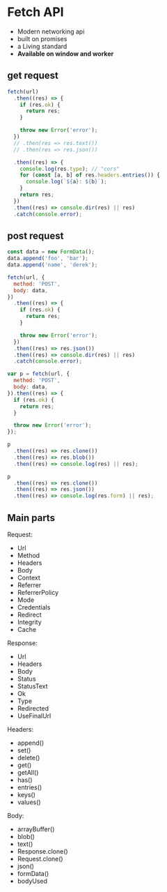 # Fetch API

* Modern networking api
* built on promises
* a Living standard
* **Available on window and worker**

## get request

```js
fetch(url)
  .then((res) => {
    if (res.ok) {
      return res;
    }

    throw new Error('error');
  })
  // .then(res => res.text())
  // .then(res => res.json())

  .then((res) => {
    console.log(res.type); // "cors"
    for (const [a, b] of res.headers.entries()) {
      console.log(`${a}: ${b}`);
    }
    return res;
  })
  .then((res) => console.dir(res) || res)
  .catch(console.error);
```

## post request

```js
const data = new FormData();
data.append('foo', 'bar');
data.append('name', 'derek');

fetch(url, {
  method: 'POST',
  body: data,
})
  .then((res) => {
    if (res.ok) {
      return res;
    }

    throw new Error('error');
  })
  .then((res) => res.json())
  .then((res) => console.dir(res) || res)
  .catch(console.error);
```

```js
var p = fetch(url, {
  method: 'POST',
  body: data,
}).then((res) => {
  if (res.ok) {
    return res;
  }

  throw new Error('error');
});

p
  .then((res) => res.clone())
  .then((res) => res.blob())
  .then((res) => console.log(res) || res);

p
  .then((res) => res.clone())
  .then((res) => res.json())
  .then((res) => console.log(res.form) || res);
```

## Main parts

Request:

* Url
* Method
* Headers
* Body
* Context
* Referrer
* ReferrerPolicy
* Mode
* Credentials
* Redirect
* Integrity
* Cache

Response:

* Url
* Headers
* Body
* Status
* StatusText
* Ok
* Type
* Redirected
* UseFinalUrl

Headers:

* append()
* set()
* delete()
* get()
* getAll()
* has()
* entries()
* keys()
* values()

Body:

* arrayBuffer()
* blob()
* text()
* Response.clone()
* Request.clone()
* json()
* formData()
* bodyUsed
